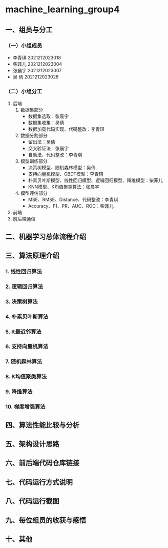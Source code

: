 # machine_learning_group4
## 一、组员与分工
### （一）小组成员
- 李青琪 2021212023018
- 柴菲儿 2021212023004
- 张晨宇 2021212023007
- 吴  倩 2021212023028
### （二）小组分工
1. 后端
    1. 数据集部分
        - 数据集选取：张晨宇
        - 数据集收集：吴倩
        - 数据加载代码实现、代码整改：李青琪
    2. 数据分割部分
        - 留出法：吴倩
        - 交叉验证法：张晨宇
        - 自助法、代码整改：李青琪
    3. 模型训练部分
        - 决策树模型、随机森林模型：吴倩
        - 支持向量机模型、GBDT模型：李青琪
        - 朴素贝叶斯模型、线性回归模型、逻辑回归模型、降维模型：柴菲儿
        - KNN模型、K均值聚类算法：张晨宇
    4. 模型评估部分
        - MSE、RMSE、Distance、代码整改：李青琪
        - Accuracy、F1、PR、AUC、ROC：柴菲儿
3. 前端
4. 前后端通信
## 二、机器学习总体流程介绍
## 三、算法原理介绍
### 1. 线性回归算法
### 2. 逻辑回归算法
### 3. 决策树算法
### 4. 朴素贝叶斯算法
### 5. K最近邻算法
### 6. 支持向量机算法
### 7. 随机森林算法
### 8. K均值聚类算法
### 9. 降维算法
### 10. 梯度增强算法

## 四、算法性能比较与分析
## 五、架构设计思路
## 六、前后端代码仓库链接
## 七、代码运行方式说明
## 八、代码运行截图
## 九、每位组员的收获与感悟
## 十、其他
